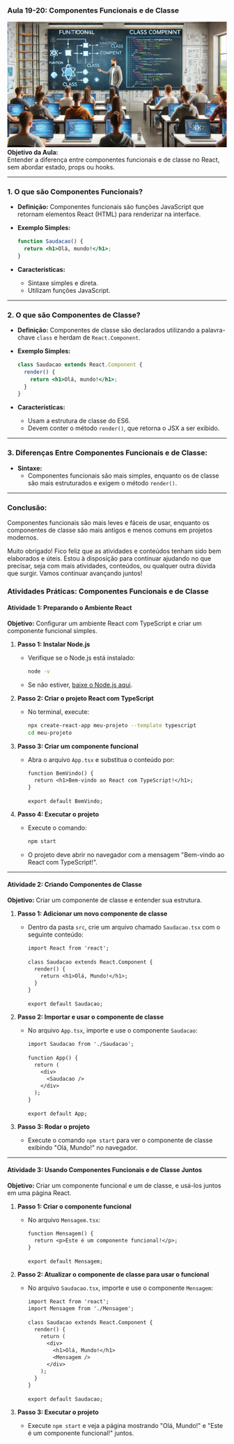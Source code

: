 ### Aula 19-20: Componentes Funcionais e de Classe
![](./assets/19-20.jpeg)
**Objetivo da Aula:**  
Entender a diferença entre componentes funcionais e de classe no React, sem abordar estado, props ou hooks.

---

### **1. O que são Componentes Funcionais?**
- **Definição:** Componentes funcionais são funções JavaScript que retornam elementos React (HTML) para renderizar na interface.
- **Exemplo Simples:**
  ```jsx
  function Saudacao() {
    return <h1>Olá, mundo!</h1>;
  }
  ```

- **Características:**
  - Sintaxe simples e direta.
  - Utilizam funções JavaScript.

---

### **2. O que são Componentes de Classe?**
- **Definição:** Componentes de classe são declarados utilizando a palavra-chave `class` e herdam de `React.Component`.
- **Exemplo Simples:**
  ```jsx
  class Saudacao extends React.Component {
    render() {
      return <h1>Olá, mundo!</h1>;
    }
  }
  ```

- **Características:**
  - Usam a estrutura de classe do ES6.
  - Devem conter o método `render()`, que retorna o JSX a ser exibido.

---

### **3. Diferenças Entre Componentes Funcionais e de Classe:**
- **Sintaxe:**
  - Componentes funcionais são mais simples, enquanto os de classe são mais estruturados e exigem o método `render()`.

---

### Conclusão:
Componentes funcionais são mais leves e fáceis de usar, enquanto os componentes de classe são mais antigos e menos comuns em projetos modernos.

Muito obrigado! Fico feliz que as atividades e conteúdos tenham sido bem elaborados e úteis. Estou à disposição para continuar ajudando no que precisar, seja com mais atividades, conteúdos, ou qualquer outra dúvida que surgir. Vamos continuar avançando juntos!

### Atividades Práticas: Componentes Funcionais e de Classe

#### **Atividade 1: Preparando o Ambiente React**
**Objetivo:** Configurar um ambiente React com TypeScript e criar um componente funcional simples.

1. **Passo 1: Instalar Node.js**
   - Verifique se o Node.js está instalado:
     ```bash
     node -v
     ```
   - Se não estiver, [baixe o Node.js aqui](https://nodejs.org/).

2. **Passo 2: Criar o projeto React com TypeScript**
   - No terminal, execute:
     ```bash
     npx create-react-app meu-projeto --template typescript
     cd meu-projeto
     ```

3. **Passo 3: Criar um componente funcional**
   - Abra o arquivo `App.tsx` e substitua o conteúdo por:
     ```tsx
     function BemVindo() {
       return <h1>Bem-vindo ao React com TypeScript!</h1>;
     }

     export default BemVindo;
     ```

4. **Passo 4: Executar o projeto**
   - Execute o comando:
     ```bash
     npm start
     ```
   - O projeto deve abrir no navegador com a mensagem "Bem-vindo ao React com TypeScript!".

---

#### **Atividade 2: Criando Componentes de Classe**
**Objetivo:** Criar um componente de classe e entender sua estrutura.

1. **Passo 1: Adicionar um novo componente de classe**
   - Dentro da pasta `src`, crie um arquivo chamado `Saudacao.tsx` com o seguinte conteúdo:
     ```tsx
     import React from 'react';

     class Saudacao extends React.Component {
       render() {
         return <h1>Olá, Mundo!</h1>;
       }
     }

     export default Saudacao;
     ```

2. **Passo 2: Importar e usar o componente de classe**
   - No arquivo `App.tsx`, importe e use o componente `Saudacao`:
     ```tsx
     import Saudacao from './Saudacao';

     function App() {
       return (
         <div>
           <Saudacao />
         </div>
       );
     }

     export default App;
     ```

3. **Passo 3: Rodar o projeto**
   - Execute o comando `npm start` para ver o componente de classe exibindo "Olá, Mundo!" no navegador.

---

#### **Atividade 3: Usando Componentes Funcionais e de Classe Juntos**
**Objetivo:** Criar um componente funcional e um de classe, e usá-los juntos em uma página React.

1. **Passo 1: Criar o componente funcional**
   - No arquivo `Mensagem.tsx`:
     ```tsx
     function Mensagem() {
       return <p>Este é um componente funcional!</p>;
     }

     export default Mensagem;
     ```

2. **Passo 2: Atualizar o componente de classe para usar o funcional**
   - No arquivo `Saudacao.tsx`, importe e use o componente `Mensagem`:
     ```tsx
     import React from 'react';
     import Mensagem from './Mensagem';

     class Saudacao extends React.Component {
       render() {
         return (
           <div>
             <h1>Olá, Mundo!</h1>
             <Mensagem />
           </div>
         );
       }
     }

     export default Saudacao;
     ```

3. **Passo 3: Executar o projeto**
   - Execute `npm start` e veja a página mostrando "Olá, Mundo!" e "Este é um componente funcional!" juntos.